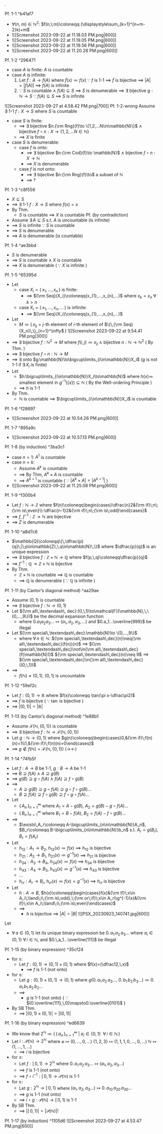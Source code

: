 
.

Pf. 1-1 ^b41af7
- $\forall (n,\;m)\in \mathbb{N}^2$: $f(n,\;m)\coloneqq (\displaystyle\sum_{k=1}^{n+m-2}k)+m$
- ![[Screenshot 2023-09-22 at 11.18.03 PM.png|600]]
- ![[Screenshot 2023-09-22 at 11.19.05 PM.png|600]]
- ![[Screenshot 2023-09-22 at 11.19.56 PM.png|600]]
- ![[Screenshot 2023-09-22 at 11.20.28 PM.png|600]]


Pf. 1-2 ^296471
- case $A$ is finite:  $A$ is countable
- case $A$ is infinite:
	1. Let $\widetilde{f}:A\to f(A)$  where $\widetilde{f}(x)\coloneqq f(x)$
		$\because$  $f$ is 1-1
	   $\implies$ $\widetilde{f}$ is bijective
	   $\implies$ $|A|=|f(A)|$ $\implies$ $f(A)$ is infinite
	2.  $\because$  $S$ is countable  $\land$  $f(A)\subseteq S$
	   $\implies$ $S$ is denumerable
	   $\implies$ $\exists$ bijective $g:\mathbb{N}\to S$
	   $\because$  $f(A)\subseteq S$ $\implies$ $S$ is infinite
	   
![[Screenshot 2023-09-27 at 4.58.42 PM.png|700]]
Pf. 1-2-wrong 
Assume $\exists$ 1-1 $f:X\to S$  where  $S$ is countable
- case $S$ is finite:
	- $\implies$ $\exists$ bijective $n:{\rm Rng}(f)\to \{1,2,...N\in\mathbb{N}\}$
		    $\land$  bijective $f\circ n:X\to \{1,2,...N\in\mathbb{N}\}$
	- $\implies$ $X$ is finite
- case $S$ is denumerable:
	- case $f$ is onto:
		- $\implies$ $\exists$ bijective $n:{\rm Cod}(f)\to \mathbb{N}$  $\land$  bijective $f\circ n:X\to \mathbb{N}$
		- $\implies$ $X$ is denumerable
	- case $f$ is not onto:
		- $\implies$ $\exists$ bijective $n:{\rm Rng}(f)\to$ a subset of $\mathbb{N}$
		- $\implies$ ?

Pf. 1-3 ^c8f556
- $X\subseteq S$
- $\implies$ $\exists$ 1-1 $f:X\to S$  where  $f(x)=x$
- By Thm.
	- $S$ is countable $\implies$ $X$ is countable
Pf. (by contradiction)
- Assume $\exists\,A\subseteq S$  s.t. $A$ is uncountable (is infinite)
- $\implies$ $S$ is infinite  $\because$ $S$ is countable
- $\implies$ $S$ is denumerable
- $\implies$ $A$ is denumerable (is countable) 


Pf. 1-4 ^ae3bbd
- $S$ is denumerable
- $\implies$ $S$ is countable $\land$ $X$ is countable
- $\implies$ $X$ is denumerable  ( $\because$ $X$ is infinite )


Pf. 1-5 ^65395d
- Let
	- case $X_i=\{\,x_{1},...,x_{n}\,\}$ is finite:
		- $\implies$ ${\rm Seq}(X_i)\coloneqq(x_{1},...,x_{n},...)$ where $x_{k}=x_n$ $\forall\,k>n$
	- case $X_i=\{\,x_{1},...,x_{n},...\,\}$ is infinite:
		- $\implies$ ${\rm Seq}(X_i)\coloneqq(x_{1},...,x_{n},...)$
- Let
	- $M\coloneqq\{\,x_{ij}=j$-th element of $i$-th element of $\{\,{\rm Seq}(X_n)\,\}_{n=1}^\infty$$\,\}$
	  ![[Screenshot 2023-09-22 at 9.54.41 PM.png|300]]
- $\implies$ $\exists$ bijective $f:\mathbb{N}^2\to M$  where $f(i,\,j)\coloneqq x_{ij}$
        $\land$  bijective $n:\mathbb{N}\to\mathbb{N}^2$  ( By Thm. )
- $\implies$ $\exists$ bijective $f\circ n:\mathbb{N}\to M$
- $\implies$ $\exists$ onto $g:\mathbb{N}\to\bigcup\limits_{i\in\mathbb{N}}X_i$   ($g$ is not 1-1 if $\exists\,X_i$ is finite)
- Let
	- $h:\bigcup\limits_{i\in\mathbb{N}}X_i\to\mathbb{N}$  where  $h(x)\coloneqq$ smallest element in $g^{-1}(\{x\})\subseteq\mathbb{N}$
	  ( By the Well-ordering Principle )
	- $\implies$ $h$ is 1-1
- By Thm.
	- $\mathbb{N}$ is countable $\implies$ $\bigcup\limits_{i\in\mathbb{N}}X_i$ is countable


Pf. 1-6 ^f28697
- ![[Screenshot 2023-09-22 at 10.54.26 PM.png|600]]

Pf. 1-7 ^895a9c
- ![[Screenshot 2023-09-22 at 10.57.13 PM.png|600]]

Pf. 1-8 (by induction) ^3ba3c1
- case $n=1$: $A^1$ is countable
- case $n=k$:
	- Assume $A^k$ is countable
	- $\implies$ By Thm, $A^k\times A$ is countable
	- $\implies$ $A^{k+1}$ is countable  ( $\because$ $|A^k\times A|=|A^{k+1}|$ )
- ![[Screenshot 2023-09-22 at 11.25.08 PM.png|600]]


Pf. 1-9 ^f300b4
- Let $f:\mathbb{N}\to\mathbb{Z}$  where $f(n)\coloneqq\begin{cases}\dfrac{n}2&{\rm if}\;n\;{\rm is\;even}\\-\dfrac{n-1}2&{\rm if}\;n\;{\rm is\;odd}\end{cases}$
- $\implies$ $f$, $f^{-1}:\mathbb{Z}\to\mathbb{N}$ are bijective
- $\implies$ $Z$ is denumerable


Pf. 1-10 ^a8d7c6
- $\mathbb{Q}\coloneqq\{\,\dfrac{p}{q}\;|\;p\in\mathbb{Z},\,q\in\mathbb{N}\,\}$  where  $\dfrac{p}{q}$ is an unique expression
- $\implies$ $\exists$ bijective $f:\mathbb{Z}\times\mathbb{N}\to\mathbb{Q}$  where  $f(p,\,q)\coloneqq\dfrac{p}{q}$
- $\implies$ $f^{-1}:\mathbb{Q}\to\mathbb{Z}\times\mathbb{N}$  is bijective
- By Thm.
	- $\mathbb{Z}\times\mathbb{N}$ is countable $\implies$ $\mathbb{Q}$ is countable
	- $\implies$ $\mathbb{Q}$ is denumerable  ( $\because$ $\mathbb{Q}$ is infinite )

Pf. 1-11 (by Cantor’s diagonal method) ^aa29ae
- Assume $(0,\,1)$ is countable
- $\implies$ $\exists$ bijective $f:\mathbb{N}\to (0,\,1)$
- Let ${\rm all\,\textendash\, dec}:(0,\,1)\to\mathcal{F}(\mathbb{N},\,\{0,...,9\})$ be the decimal expansion function
	- where  $0.a_1a_2a_3...\mapsto(a_1,\,a_2,\,a_3,...)$  and  $0.a_1...\overline{999}$ be illegal
- Let ${\rm special\,\textendash\,dec}:\mathbb{N}\to \{0,...,9\}$
	- where  $\forall\,n\in\mathbb{N}$:
	  ${\rm special\,\textendash\,dec}(n)\neq{\rm all\,\textendash\,dec}(f(n))(n)$  $\implies$  ${\rm special\,\textendash\,dec}\not\in{\rm all\,\textendash\,dec}(f(\mathbb{N}))$
	  ${\rm special\,\textendash\,dec}(n)\neq 9$  $\implies$  ${\rm special\,\textendash\,dec}\in{\rm all\,\textendash\,dec}((0,\,1))$
- $\implies$ 
	- $f(\mathbb{N})\neq (0,\,1)$,  $(0,\,1)$ is uncountable

Pf. 1-12 ^59ef2c
- Let $f:(0,\,1)\to\mathbb{R}$  where  $f(x)\coloneqq \tan(\pi x-\dfrac\pi2)$
- $\implies$ $f$ is bijective  ( $\because$ $\tan$ is bijective )
- $\implies$ $|(0,\,1)|=|\mathbb{R}|$

Pf. 1-13 (by Cantor’s diagonal method) ^1e88b1
- Assume $\mathcal{F}(\mathbb{N},\,\{0,\,1\})$ is countable
- $\implies$ $\exists$ bijective $f:\mathbb{N}\to \mathcal{F}(\mathbb{N},\,\{0,\,1\})$
- Let $g:\mathbb{N}\to \{0,\,1\}$  where  $g(n)\coloneqq\begin{cases}0,&{\rm if}\;f(n)(n)=1\\1,&{\rm if}\;f(n)(n)=0\end{cases}$
- $\implies$ $g\not\in f(\mathbb{N})=\mathcal{F}(\mathbb{N},\,\{0,\,1\})$  ($\rightarrow\!\leftarrow$)

Pf. 1-14 ^74fb5f
- Let  $f:A\to B$ be 1-1,  $g:B\to A$ be 1-1
- $\implies$ $B\supseteq f(A)$  $\land$  $A\supseteq g(B)$
- $\implies$ $g(B)\supseteq g\circ f(A)$  $\land$  $f(A)\supseteq f\circ g(B)$
- $\implies$
	- $A\supseteq g(B)\supseteq g\circ f(A)\supseteq g\circ f\circ g(B)$...
	- $B\supseteq f(A)\supseteq f\circ g(B)\supseteq f\circ g\circ f(A)$...
- Let
	- $\{\,A_n\,\}_{n=1}^\infty$  where  $A_1=A-g(B)$,  $A_2=g(B)- g\circ f(A)$...
	- $\{\,B_n\,\}_{n=1}^\infty$  where  $B_1=B- f(A)$,  $B_2=f(A) - f\circ g(B)$...
- $\implies$
	- $\exists\,A_r\coloneqq A-\bigcup\limits_{n\in\mathbb{N}}A_n$, $B_r\coloneqq B-\bigcup\limits_{n\in\mathbb{N}}b_n$ s.t. $A_r=g(B_r)$, $B_r=f(A_r)$
- Let
	- $h_{12}:A_1\to B_2$,  $h_{12}(x)\coloneqq f(x)$  $\implies$  $h_{12}$ is bijective
	- $h_{21}:A_2\to B_1$,  $h_{21}(x)\coloneqq g^{-1}(x)$  $\implies$  $h_{21}$ is bijective
	- $h_{34}:A_3\to B_4$,  $h_{34}(x)\coloneqq f(x)$  $\implies$  $h_{34}$ is bijective
	- $h_{43}:A_4\to B_3$,  $h_{43}(x)\coloneqq g^{-1}(x)$  $\implies$  $h_{43}$ is bijective
	- ...
	- $h_{rr}:A_r\to B_r$,  $h_{rr}(x)\coloneqq f(x)=g^{-1}(x)$  $\implies$  $h_{rr}$ is bijective
- Let
	- $h:A\to B$,  $h(x)\coloneqq\begin{cases}f(x)&{\rm if}\;x\in A_i\;\land\;i\;{\rm is\;odd},\;{\rm or\;if}\;x\in A_r\\g^{-1}(x)&{\rm if}\;x\in A_i\;\land\;i\;{\rm is\;even}\end{cases}$
	- $\implies$
		- $h$ is bijective $\implies$ $|A|=|B|$
	  ![[PSX_20230923_140741.jpg|600]]

Let
- $\forall\,a\in(0,\,1)$  let its unique binary expression
	 be  $0.\,a_1\,a_2\,a_3...$  where $a_i\in\{0,1\}$ $\forall\,i\in\mathbb{N}$, 
	 and  $0.\,a_1...\overline{111}$  be illegal

Pf. 1-15  (by binary expression) ^35cf24
- for $\geq$:
	- Let $f:(0,\,1)\to(0,\,1)\times(0,\,1)$  where  $f(x)=(\dfrac12,\,x)$
		- $\implies$ $f$ is 1-1 (not onto)
- for $\leq$:
	- Let $g:(0,\,1)\times(0,\,1)\to(0,\,1)$
		 where  $g(0.\,a_1\,a_2\,a_3...,\;0.\,b_1\,b_2\,b_3...)\coloneqq0.\,a_1\,b_1\,a_2\,b_2...$
	- $\implies$
		-  $g$ is 1-1 (not onto)  { $\because$ $(0.\overline{111},\,0)\mapsto0.\overline{0101}$ }
- By SB Thm.
	- $\implies$ $|(0,\,1)\times(0,\,1)|=|(0,\,1)|$

Pf. 1-16  (by binary expression) ^ed6639
- We know that $2^{\mathbb{N}}\coloneqq\{\,\{\,a_n\,\}_{n=1}^\infty\;|\;a_i\in\{0,1\}\;\;\forall\,i\in\mathbb{N}\,\}$
- Let $i:\mathcal{P}(\mathbb{N})\to2^\mathbb{N}$
	  where $\varnothing\mapsto(0,...,0,...)$
		    $\{1,\,2,\,3\}\mapsto(1,\,1,\,1,\,0,...,0,...)$
		    $\mathbb{N}\mapsto(1,...,1,...)$
	- $\implies$ $i$ is bijective 
- for $\leq$:
	- Let $f:[\,0,\,1)\to2^{\mathbb{N}}$  where  $0.\,a_1\,a_2\,a_3...\mapsto(a_1,\,a_2,\,a_3...)$
	- $\implies$ $f$ is 1-1 (not onto)
	- $\implies$ $f\circ i^{-1}:[\,0,\,1)\to\mathcal{P}(\mathbb{N})$  is 1-1
- for $\geq$:
	- Let $g:2^{\mathbb{N}}\to[\,0,\,1)$  where  $(a_1,\,a_2,\,a_3...)\mapsto0.\,a_10\,a_20\,a_30 ...$
	- $\implies$ $g$ is 1-1 (not onto)
	- $\implies$ $i\circ g:\mathcal{P}(\mathbb{N})\to[\,0,\,1)$  is 1-1
- By SB Thm.
	- $\implies$ $|[\,0,\,1)|=|\mathcal{P}(\mathbb{N})|$!

Pf. 1-17  (by induction)  ^1105d6
![[Screenshot 2023-09-27 at 4.53.47 PM.png|600]]